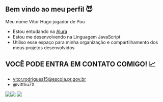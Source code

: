 ## Bem vindo ao meu perfil 😈
Meu nome Vitor Hugo jogador de Pou

- Estou entudando na [Alura](https://www.alura.com.br/?srsltid=AfmBOorUo9MmDVUJlcBtY2pUqVZXRlPITEtM4QOn4DPT7_rBhzb76d_-)
- Estou me desenvolvendo na Linguagem JavaScript
- Utiliso esse espaço para minha organização e compartilhamento dos meus projetos desenvolvidos
## VOCÊ PODE ENTRA EM CONTATO COMIGO! 📈
- vitor.rodrigues15@escola.pr.gov.br
- @vitthu7X

![](https://media.tenor.com/w1ThhGE3il8AAAAi/goku-db.gif)![](https://media.tenor.com/6_FRi9AobI4AAAAi/gokublack.gif)
![](https://media.tenor.com/3MisSv1jlS0AAAA1/goku-and-vegeta-dancing-goku-y-vegeta-bailando.webp)
